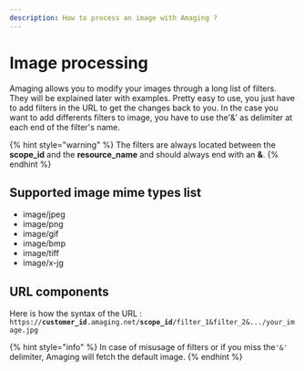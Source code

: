 ```yaml
---
description: How to process an image with Amaging ?
---
```


# Image processing

Amaging allows you to modify your images through a long list of filters. They will be explained later with examples. Pretty easy to use, you just have to add filters in the URL to get the changes back to you. In the case you want to add differents filters to image, you have to use the'&' as delimiter at each end of the filter's name. 

{% hint style="warning" %}
The filters are always located between the **scope\_id** and the **resource\_name** and should always end with an **&**.
{% endhint %}

## Supported image mime types list

* image/jpeg
* image/png
* image/gif
* image/bmp
* image/tiff
* image/x-jg

## URL components

Here is how the syntax of the URL :  
`https://`**`customer_id`**`.amaging.net/`**`scope_id`**`/filter_1&filter_2&.../your_image.jpg`

{% hint style="info" %}
In case of misusage of filters or if you miss the`'&'` delimiter, Amaging will fetch the default image.
{% endhint %}


